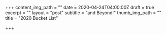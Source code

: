 +++
content_img_path = ""
date = 2020-04-24T04:00:00Z
draft = true
excerpt = ""
layout = "post"
subtitle = "and Beyond!"
thumb_img_path = ""
title = "2020 Bucket List"

+++
